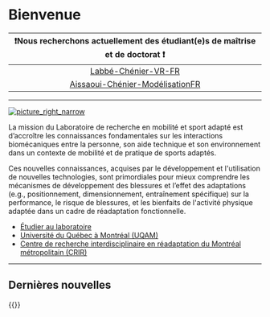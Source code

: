 # Bienvenue

|                          ❗️Nous recherchons actuellement des étudiant(e)s de maîtrise et de doctorat ❗️                          |
| :------------------------------------------------------------------------------------------------------------------------------: |
|             [Labbé-Chénier-VR-FR](https://felixchenier.uqam.ca/wp-content/uploads/2024/07/Labbe-Chenier-VR-FR.pdf)             |
| [Aissaoui-Chénier-ModélisationFR](https://felixchenier.uqam.ca/wp-content/uploads/2024/07/Aissaoui-Chenier-ModelisationFR.pdf) |

----------------

[![picture_right_narrow](https://felixchenier.uqam.ca/wp-content/uploads/2024/03/youtube_link-886x1024.png)](https://www.youtube.com/watch?v=G22UUG6fYaU)

La mission du Laboratoire de recherche en mobilité et sport adapté est d’accroître les connaissances fondamentales sur les interactions biomécaniques entre la personne, son aide technique et son environnement dans un contexte de mobilité et de pratique de sports adaptés.

Ces nouvelles connaissances, acquises par le développement et l'utilisation de nouvelles technologies, sont primordiales pour mieux comprendre les mécanismes de développement des blessures et l’effet des adaptations (e.g., positionnement, dimensionnement, entraînement spécifique) sur la performance, le risque de blessures, et les bienfaits de l'activité physique adaptée dans un cadre de réadaptation fonctionnelle.

- [Étudier au laboratoire](/studying)
- [Université du Québec à Montréal (UQAM)](https://uqam.ca)
- [Centre de recherche interdisciplinaire en réadaptation du Montréal métropolitain (CRIR)](https://crir.ca)

-----------------------

## Dernières nouvelles

{{<linkedin>}}
